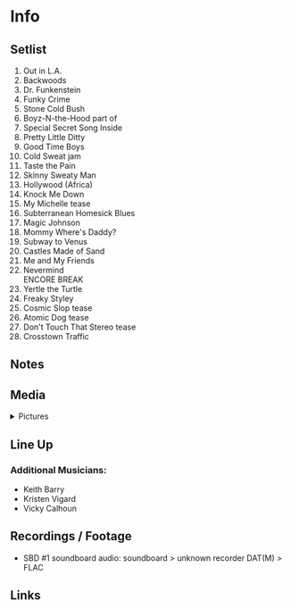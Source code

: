 # Info

## Setlist

1. Out in L.A.
2. Backwoods
3. Dr. Funkenstein
4. Funky Crime
5. Stone Cold Bush
6. Boyz-N-the-Hood part of
7. Special Secret Song Inside
8. Pretty Little Ditty
9. Good Time Boys
10. Cold Sweat jam
11. Taste the Pain
12. Skinny Sweaty Man
13. Hollywood (Africa)
14. Knock Me Down
15. My Michelle tease
16. Subterranean Homesick Blues
17. Magic Johnson
18. Mommy Where's Daddy?
19. Subway to Venus
20. Castles Made of Sand
21. Me and My Friends
22. Nevermind
<br>ENCORE BREAK
23. Yertle the Turtle
24. Freaky Styley
25. Cosmic Slop tease
26. Atomic Dog tease
27. Don't Touch That Stereo tease
28. Crosstown Traffic

## Notes

## Media 

<details>
  <summary>Pictures</summary>
  <!--<img alt="Setlist" title="Setlist" src="_.jpg" height="200" />
  <img alt="Flyer" title="Flyer" src="_.jpg" height="200" />-->
</details>

## Line Up

### Additional Musicians:

* Keith Barry  
* Kristen Vigard  
* Vicky Calhoun

## Recordings / Footage

* SBD #1 soundboard audio: soundboard > unknown recorder DAT(M) > FLAC

## Links